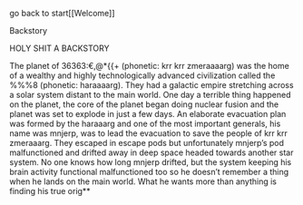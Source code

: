 go back to start[[Welcome]]

Backstory

HOLY SHIT A BACKSTORY

The planet of 36363:€,@*{{+ (phonetic: krr krr zmeraaaarg) was the home of a wealthy and highly technologically advanced civilization called the %%%8 (phonetic: haraaaarg). They had a galactic empire stretching across a solar system distant to the main world. One day a terrible thing happened on the planet, the core of the planet began doing nuclear fusion and the planet was set to explode in just a few days. An elaborate evacuation plan was formed by the haraaarg and one of the most important generals, his name was mnjerp, was to lead the evacuation to save the people of krr krr zmeraaarg. They escaped in escape pods but unfortunately mnjerp’s pod malfunctioned and drifted away in deep space headed towards another star system. No one knows how long mnjerp drifted, but the system keeping his brain activity functional malfunctioned too so he doesn’t remember a thing when he lands on the main world. What he wants more than anything is finding his true orig**